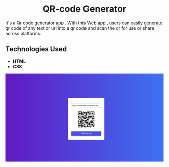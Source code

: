 <h1 align= "center">QR-code Generator</h1>
    <p>It's a Qr code generator app . With this Web app , users can easily generate qr code of any text or url into a qr code and scan the qr for use or share across platforms.</p>

 
   <h2>Technologies Used</h2>
    <ul>
        <li><strong>HTML</li>
        <li><strong>CSS</li>
    </ul>

![preview img](/preview5.png)
